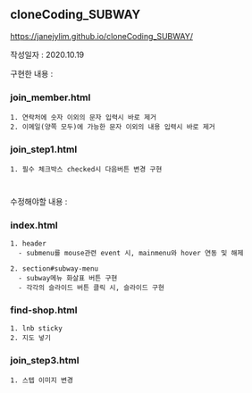 ## cloneCoding_SUBWAY

https://janejylim.github.io/cloneCoding_SUBWAY/

작성일자 : 2020.10.19

구현한 내용 :

### join_member.html
    1. 연락처에 숫자 이외의 문자 입력시 바로 제거
    2. 이메일(양쪽 모두)에 가능한 문자 이외의 내용 입력시 바로 제거

### join_step1.html
    1. 필수 체크박스 checked시 다음버튼 변경 구현

# 

수정해야할 내용 :

  ### index.html
    1. header
      - submenu를 mouse관련 event 시, mainmenu와 hover 연동 및 해제
      
    2. section#subway-menu
      - subway메뉴 화살표 버튼 구현
      - 각각의 슬라이드 버튼 클릭 시, 슬라이드 구현

### find-shop.html
    1. lnb sticky
    2. 지도 넣기

### join_step3.html
    1. 스텝 이미지 변경
